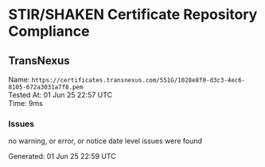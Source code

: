 # STIR/SHAKEN Certificate Repository Compliance

## TransNexus

Name: `https://certificates.transnexus.com/551G/1028e8f0-d3c3-4ec6-8105-672a3031a7f8.pem`\
Tested At: 01 Jun 25 22:57 UTC\
Time: 9ms

### Issues

no warning, or error, or notice date level issues were found

Generated: 01 Jun 25 22:59 UTC